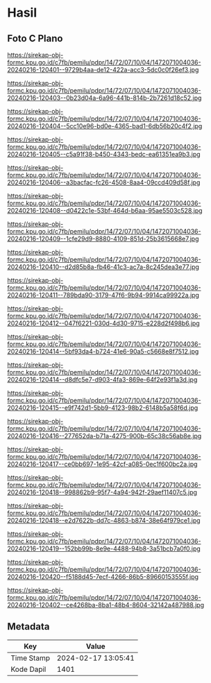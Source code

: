 # Hasil

## Foto C Plano

https://sirekap-obj-formc.kpu.go.id/c7fb/pemilu/pdpr/14/72/07/10/04/1472071004036-20240216-120401--9729b4aa-de12-422a-acc3-5dc0c0f26ef3.jpg

https://sirekap-obj-formc.kpu.go.id/c7fb/pemilu/pdpr/14/72/07/10/04/1472071004036-20240216-120403--0b23d04a-6a96-441b-814b-2b7261d18c52.jpg

https://sirekap-obj-formc.kpu.go.id/c7fb/pemilu/pdpr/14/72/07/10/04/1472071004036-20240216-120404--5cc10e96-bd0e-4365-bad1-6db56b20c4f2.jpg

https://sirekap-obj-formc.kpu.go.id/c7fb/pemilu/pdpr/14/72/07/10/04/1472071004036-20240216-120405--c5a91f38-b450-4343-bedc-ea61351ea9b3.jpg

https://sirekap-obj-formc.kpu.go.id/c7fb/pemilu/pdpr/14/72/07/10/04/1472071004036-20240216-120406--a3bacfac-fc26-4508-8aa4-09ccd409d58f.jpg

https://sirekap-obj-formc.kpu.go.id/c7fb/pemilu/pdpr/14/72/07/10/04/1472071004036-20240216-120408--d0422c1e-53bf-464d-b6aa-95ae5503c528.jpg

https://sirekap-obj-formc.kpu.go.id/c7fb/pemilu/pdpr/14/72/07/10/04/1472071004036-20240216-120409--1cfe29d9-8880-4109-851d-25b3615668e7.jpg

https://sirekap-obj-formc.kpu.go.id/c7fb/pemilu/pdpr/14/72/07/10/04/1472071004036-20240216-120410--d2d85b8a-fb46-41c3-ac7a-8c245dea3e77.jpg

https://sirekap-obj-formc.kpu.go.id/c7fb/pemilu/pdpr/14/72/07/10/04/1472071004036-20240216-120411--789bda90-3179-47f6-9b94-9914ca99922a.jpg

https://sirekap-obj-formc.kpu.go.id/c7fb/pemilu/pdpr/14/72/07/10/04/1472071004036-20240216-120412--047f6221-030d-4d30-9715-e228d2f498b6.jpg

https://sirekap-obj-formc.kpu.go.id/c7fb/pemilu/pdpr/14/72/07/10/04/1472071004036-20240216-120414--5bf93da4-b724-41e6-90a5-c5668e8f7512.jpg

https://sirekap-obj-formc.kpu.go.id/c7fb/pemilu/pdpr/14/72/07/10/04/1472071004036-20240216-120414--d8dfc5e7-d903-4fa3-869e-64f2e93f1a3d.jpg

https://sirekap-obj-formc.kpu.go.id/c7fb/pemilu/pdpr/14/72/07/10/04/1472071004036-20240216-120415--e9f742d1-5bb9-4123-98b2-6148b5a58f6d.jpg

https://sirekap-obj-formc.kpu.go.id/c7fb/pemilu/pdpr/14/72/07/10/04/1472071004036-20240216-120416--277652da-b71a-4275-900b-65c38c56ab8e.jpg

https://sirekap-obj-formc.kpu.go.id/c7fb/pemilu/pdpr/14/72/07/10/04/1472071004036-20240216-120417--ce0bb697-1e95-42cf-a085-0ec1f600bc2a.jpg

https://sirekap-obj-formc.kpu.go.id/c7fb/pemilu/pdpr/14/72/07/10/04/1472071004036-20240216-120418--998862b9-95f7-4a94-942f-29aef11407c5.jpg

https://sirekap-obj-formc.kpu.go.id/c7fb/pemilu/pdpr/14/72/07/10/04/1472071004036-20240216-120418--e2d7622b-dd7c-4863-b874-38e64f979ce1.jpg

https://sirekap-obj-formc.kpu.go.id/c7fb/pemilu/pdpr/14/72/07/10/04/1472071004036-20240216-120419--152bb99b-8e9e-4488-94b8-3a51bcb7a0f0.jpg

https://sirekap-obj-formc.kpu.go.id/c7fb/pemilu/pdpr/14/72/07/10/04/1472071004036-20240216-120420--f5188d45-7ecf-4266-86b5-89660153555f.jpg

https://sirekap-obj-formc.kpu.go.id/c7fb/pemilu/pdpr/14/72/07/10/04/1472071004036-20240216-120402--ce4268ba-8ba1-48b4-8604-32142a487988.jpg


## Metadata

| Key        | Value               |
| ---------- | ------------------- |
| Time Stamp | 2024-02-17 13:05:41 |
| Kode Dapil | 1401                |



